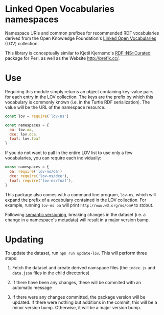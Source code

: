 # Linked Open Vocabularies namespaces
Namespace URIs and common prefixes for recommended RDF vocabularies derived
from the Open Knowledge Foundation's [Linked Open Vocabularies](http://lov.okfn.org/) (LOV)
collection.

This library is conceptually similar to Kjetil Kjernsmo's [RDF::NS::Curated](https://metacpan.org/pod/RDF::NS::Curated) package for Perl, as well as the Website <http://prefix.cc/>.

# Use
Requiring this module simply returns an object containing key-value pairs for
each entry in the LOV collection. The keys are the prefix by which this
vocabulary is commonly known (i.e. in the Turtle RDF serialization). The value
will be the URL of the namespace resource.

```js
const lov = require('lov-ns')

const namespaces = {
  oa: lov.oa,
  dce: lov.dce,
  foaf: lov.foaf
}
```

If you do not want to pull in the entire LOV list to use only a few
vocabularies, you can require each individually:

```js
const namespaces = {
  oa: require('lov-ns/oa')
  dce: require('lov-ns/dce'),
  foaf: require('lov-ns/foaf'),
}
```

This package also comes with a command line program, `lov-ns`, which will
expand the prefix of a vocabulary contained in the LOV collection. For example,
running `lov-ns oa` will print `http://www.w3.org/ns/oa#` to stdout.

Following [semantic versioning](http://semver.org), breaking changes in the dataset (i.e. a change in a namespace's metadata) will result in a major version bump.

# Updating
To update the dataset, run `npm run update-lov`. This will perform three steps:

  1. Fetch the dataset and create derived namspace files (the `index.js` and `data.json` files in the child directories)

  2. If there have been any changes, these will be commited with an automatic message

  3. If there were any changes committed, the package version will be updated. If there were nothing but additions in the commit, this will be a minor version bump. Otherwise, it will be a major version bump.
